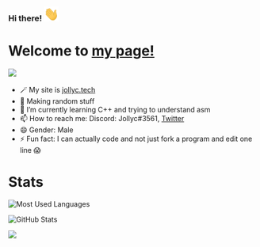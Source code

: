 ### Hi there! <img src="https://raw.githubusercontent.com/ABSphreak/ABSphreak/master/gifs/Hi.gif" width="30px">
# Welcome to [my page!](https://github.com/Jollycistaken)
![](https://komarev.com/ghpvc/?username=Jollycistaken)
- 🪄 My site is [jollyc.tech](https://jollyc.tech)
- 🔭 Making random stuff
- 🌱 I’m currently learning C++ and trying to understand asm
- 📫 How to reach me: Discord: Jollyc#3561, [Twitter](https://twitter.com/Jollycistaken)
- 😄 Gender: Male
- ⚡ Fun fact: I can actually code and not just fork a program and edit one line 😱

# Stats
![Most Used Languages](https://github-readme-stats.vercel.app/api/top-langs/?username=Jollycistaken&theme=tokyonight&layout=compact)

![GitHub Stats](https://github-readme-stats.vercel.app/api?username=Jollycistaken&count_private=false&show_icons=true&theme=tokyonight)

<img src="https://cdn.discordapp.com/attachments/1018559680521457664/1033376061821558904/image0-2-1.gif">
